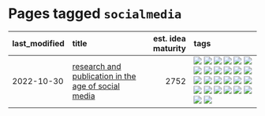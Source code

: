 # Pages tagged `socialmedia`

|last_modified|title|est. idea maturity|tags
|:---|:---|---:|:---|
|2022-10-30|[research and publication in the age of social media](../research-and-social.md)|2752|[![](https://img.shields.io/badge/tag-arxiv-be4650)](../tags/arxiv.md) [![](https://img.shields.io/badge/tag-citation-3f3dc3)](../tags/citation.md) [![](https://img.shields.io/badge/tag-corrections-cdef47)](../tags/corrections.md) [![](https://img.shields.io/badge/tag-credit-99b5f2)](../tags/credit.md) [![](https://img.shields.io/badge/tag-curation-d46ff4)](../tags/curation.md) [![](https://img.shields.io/badge/tag-discoverability-faa2fc)](../tags/discoverability.md) [![](https://img.shields.io/badge/tag-discussion-8fb3d)](../tags/discussion.md) [![](https://img.shields.io/badge/tag-feed-1ee399)](../tags/feed.md) [![](https://img.shields.io/badge/tag-git-49fd1a)](../tags/git.md) [![](https://img.shields.io/badge/tag-git-49fd1a)](../tags/git.md) [![](https://img.shields.io/badge/tag-historyofscience-6edb5)](../tags/historyofscience.md) [![](https://img.shields.io/badge/tag-mastodon-f1c85)](../tags/mastodon.md) [![](https://img.shields.io/badge/tag-openreview-2229ca)](../tags/openreview.md) [![](https://img.shields.io/badge/tag-paperswithcode-3b815)](../tags/paperswithcode.md) [![](https://img.shields.io/badge/tag-platform-3b18a)](../tags/platform.md) [![](https://img.shields.io/badge/tag-publication-c92725)](../tags/publication.md) [![](https://img.shields.io/badge/tag-reproducibility-957448)](../tags/reproducibility.md) [![](https://img.shields.io/badge/tag-research-936135)](../tags/research.md) [![](https://img.shields.io/badge/tag-retractions-deeba9)](../tags/retractions.md) [![](https://img.shields.io/badge/tag-search-c456a9)](../tags/search.md) [![](https://img.shields.io/badge/tag-socialmedia-d7de4b)](../tags/socialmedia.md) [![](https://img.shields.io/badge/tag-stackoverflow-e54ba1)](../tags/stackoverflow.md) [![](https://img.shields.io/badge/tag-subscription-426a5f)](../tags/subscription.md) [![](https://img.shields.io/badge/tag-transparency-e168be)](../tags/transparency.md) [![](https://img.shields.io/badge/tag-twitter-e3b2c7)](../tags/twitter.md) [![](https://img.shields.io/badge/tag-validation-dafbc7)](../tags/validation.md)|